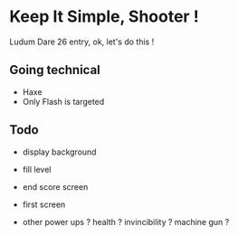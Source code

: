 # Keep It Simple, Shooter !

Ludum Dare 26 entry, ok, let's do this !

## Going technical

* Haxe
* Only Flash is targeted

## Todo

* display background
* fill level
* end score screen
* first screen

* other power ups ? health ? invincibility ? machine gun ?